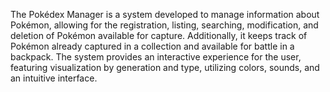 The Pokédex Manager is a system developed to manage information about Pokémon, allowing for the registration, listing, searching, modification, and deletion of Pokémon available for capture. Additionally, it keeps track of Pokémon already captured in a collection and available for battle in a backpack. The system provides an interactive experience for the user, featuring visualization by generation and type, utilizing colors, sounds, and an intuitive interface.
